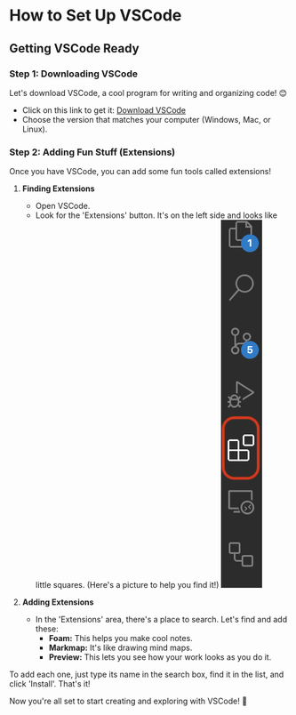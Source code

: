 # How to Set Up VSCode

## Getting VSCode Ready

### Step 1: Downloading VSCode
Let's download VSCode, a cool program for writing and organizing code! 😊
- Click on this link to get it: [Download VSCode](https://code.visualstudio.com/download)
- Choose the version that matches your computer (Windows, Mac, or Linux).

### Step 2: Adding Fun Stuff (Extensions)
Once you have VSCode, you can add some fun tools called extensions!

1. **Finding Extensions**
   - Open VSCode.
   - Look for the 'Extensions' button. It's on the left side and looks like little squares. (Here's a picture to help you find it!)
     ![extentions.png](extentions.png)

2. **Adding Extensions**
   - In the 'Extensions' area, there's a place to search. Let's find and add these:
     - **Foam:** This helps you make cool notes.
     - **Markmap:** It's like drawing mind maps.
     - **Preview:** This lets you see how your work looks as you do it.

To add each one, just type its name in the search box, find it in the list, and click 'Install'. That's it!

Now you're all set to start creating and exploring with VSCode! 🌟


